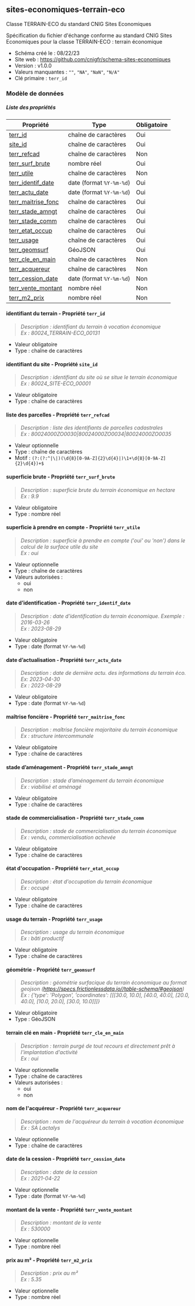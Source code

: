 <MenuSchema />

## sites-economiques-terrain-eco

Classe TERRAIN-ECO du standard CNIG Sites Economiques

Spécification du fichier d'échange conforme au standard CNIG Sites Economiques pour la classe TERRAIN-ECO : terrain économique

- Schéma créé le : 08/22/23
- Site web : https://github.com/cnigfr/schema-sites-economiques
- Version : v1.0.0
- Valeurs manquantes : `""`, `"NA"`, `"NaN"`, `"N/A"`
- Clé primaire : `terr_id`

### Modèle de données


##### Liste des propriétés

| Propriété | Type | Obligatoire |
| -- | -- | -- |
| [terr_id](#identifiant-du-terrain-propriete-terr-id) | chaîne de caractères  | Oui |
| [site_id](#identifiant-du-site-propriete-site-id) | chaîne de caractères  | Oui |
| [terr_refcad](#liste-des-parcelles-propriete-terr-refcad) | chaîne de caractères  | Non |
| [terr_surf_brute](#superficie-brute-propriete-terr-surf-brute) | nombre réel  | Oui |
| [terr_utile](#superficie-a-prendre-en-compte-propriete-terr-utile) | chaîne de caractères  | Non |
| [terr_identif_date](#date-d'identification-propriete-terr-identif-date) | date (format `%Y-%m-%d`) | Oui |
| [terr_actu_date](#date-d'actualisation-propriete-terr-actu-date) | date (format `%Y-%m-%d`) | Oui |
| [terr_maitrise_fonc](#maitrise-fonciere-propriete-terr-maitrise-fonc) | chaîne de caractères  | Oui |
| [terr_stade_amngt](#stade-d'amenagement-propriete-terr-stade-amngt) | chaîne de caractères  | Oui |
| [terr_stade_comm](#stade-de-commercialisation-propriete-terr-stade-comm) | chaîne de caractères  | Oui |
| [terr_etat_occup](#etat-d'occupation-propriete-terr-etat-occup) | chaîne de caractères  | Oui |
| [terr_usage](#usage-du-terrain-propriete-terr-usage) | chaîne de caractères  | Oui |
| [terr_geomsurf](#geometrie-propriete-terr-geomsurf) | GéoJSON  | Oui |
| [terr_cle_en_main](#terrain-cle-en-main-propriete-terr-cle-en-main) | chaîne de caractères  | Non |
| [terr_acquereur](#nom-de-l'acquereur-propriete-terr-acquereur) | chaîne de caractères  | Non |
| [terr_cession_date](#date-de-la-cession-propriete-terr-cession-date) | date (format `%Y-%m-%d`) | Non |
| [terr_vente_montant](#montant-de-la-vente-propriete-terr-vente-montant) | nombre réel  | Non |
| [terr_m2_prix](#prix-au-m2-propriete-terr-m2-prix) | nombre réel  | Non |

#### identifiant du terrain - Propriété `terr_id`

> *Description : identifiant du terrain à vocation économique<br/>Ex : 80024_TERRAIN-ECO_00131*
- Valeur obligatoire
- Type : chaîne de caractères

#### identifiant du site - Propriété `site_id`

> *Description : identifiant du site où se situe le terrain économique<br/>Ex : 80024_SITE-ECO_00001*
- Valeur obligatoire
- Type : chaîne de caractères

#### liste des parcelles - Propriété `terr_refcad`

> *Description : liste des identifiants de parcelles cadastrales<br/>Ex : 80024000ZO0030|80024000ZO0034|80024000ZO0035*
- Valeur optionnelle
- Type : chaîne de caractères
- Motif : `(?:(?:^|\|)(\d{8}[0-9A-Z]{2}\d{4}|)\1+\d{8}[0-9A-Z]{2}\d{4})+$`

#### superficie brute - Propriété `terr_surf_brute`

> *Description : superficie brute du terrain économique en hectare<br/>Ex : 9.9*
- Valeur obligatoire
- Type : nombre réel

#### superficie à prendre en compte - Propriété `terr_utile`

> *Description : superficie à prendre en compte ('oui' ou 'non') dans le calcul de la surface utile du site<br/>Ex : oui*
- Valeur optionnelle
- Type : chaîne de caractères
- Valeurs autorisées : 
    - oui
    - non

#### date d’identification - Propriété `terr_identif_date`

> *Description : date d'identification du terrain économique. Exemple : 2016-03-26<br/>Ex : 2023-08-29*
- Valeur obligatoire
- Type : date (format `%Y-%m-%d`)

#### date d’actualisation - Propriété `terr_actu_date`

> *Description : date de dernière actu. des informations du terrain éco. Ex: 2023-04-30<br/>Ex : 2023-08-29*
- Valeur obligatoire
- Type : date (format `%Y-%m-%d`)

#### maîtrise foncière - Propriété `terr_maitrise_fonc`

> *Description : maîtrise foncière majoritaire du terrain économique<br/>Ex : structure intercommunale*
- Valeur obligatoire
- Type : chaîne de caractères

#### stade d’aménagement - Propriété `terr_stade_amngt`

> *Description : stade d’aménagement du terrain économique<br/>Ex : viabilisé et aménagé*
- Valeur obligatoire
- Type : chaîne de caractères

#### stade de commercialisation - Propriété `terr_stade_comm`

> *Description : stade de commercialisation du terrain économique<br/>Ex : vendu, commercialisation achevée*
- Valeur obligatoire
- Type : chaîne de caractères

#### état d'occupation - Propriété `terr_etat_occup`

> *Description : état d'occupation du terrain économique<br/>Ex : occupé*
- Valeur obligatoire
- Type : chaîne de caractères

#### usage du terrain - Propriété `terr_usage`

> *Description : usage du terrain économique<br/>Ex : bâti productif*
- Valeur obligatoire
- Type : chaîne de caractères

#### géométrie - Propriété `terr_geomsurf`

> *Description : géométrie surfacique du terrain économique au format geojson (https://specs.frictionlessdata.io//table-schema/#geojson)<br/>Ex : {'type': 'Polygon', 'coordinates': [[[30.0, 10.0], [40.0, 40.0], [20.0, 40.0], [10.0, 20.0], [30.0, 10.0]]]}*
- Valeur obligatoire
- Type : GéoJSON

#### terrain clé en main - Propriété `terr_cle_en_main`

> *Description : terrain purgé de tout recours et directement prêt à l'implantation d'activité<br/>Ex : oui*
- Valeur optionnelle
- Type : chaîne de caractères
- Valeurs autorisées : 
    - oui
    - non

#### nom de l'acquéreur - Propriété `terr_acquereur`

> *Description : nom de l'acquéreur du terrain à vocation économique<br/>Ex : SA Lactalys*
- Valeur optionnelle
- Type : chaîne de caractères

#### date de la cession - Propriété `terr_cession_date`

> *Description : date de la cession<br/>Ex : 2021-04-22*
- Valeur optionnelle
- Type : date (format `%Y-%m-%d`)

#### montant de la vente - Propriété `terr_vente_montant`

> *Description : montant de la vente<br/>Ex : 530000*
- Valeur optionnelle
- Type : nombre réel

#### prix au m² - Propriété `terr_m2_prix`

> *Description : prix au m²<br/>Ex : 5.35*
- Valeur optionnelle
- Type : nombre réel
